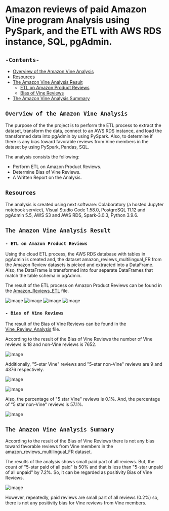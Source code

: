 # Amazon reviews of paid Amazon Vine program Analysis using PySpark, and the ETL with AWS RDS instance, SQL, pgAdmin.

## `-Contents-`	
	
- [Overview of the Amazon Vine Analysis](#Overview-of-the-Amazon-Vine-Analysis)	
- [Resources](#resources)	
- [The Amazon Vine Analysis Result](#The-Amazon-Vine-Analysis-Result)
  - [ETL on Amazon Product Reviews](#--ETL-on-Amazon-Product-Reviews)
  - [Bias of Vine Reviews](#--Bias-of-Vine-Reviews)
- [The Amazon Vine Analysis Summary](#The-Amazon-Vine-Analysis-Summary)

## `Overview of the Amazon Vine Analysis`	
	
The purpose of the the project is to perform the ETL process to extract the dataset, transform the data, connect to an AWS RDS instance, and load the transformed data into pgAdmin by using PySpark. Also, to determine if there is any bias toward favorable reviews from Vine members in the dataset by using PySpark, Pandas, SQL.

The analysis consists the following: 
- Perform ETL on Amazon Product Reviews.
- Determine Bias of Vine Reviews.
- A Written Report on the Analysis.

## `Resources`	
The analysis is created using next software: Colaboratory (a hosted Jupyter notebook service), Visual Studio Code 1.58.0, PostgreSQL 11.12 and pgAdmin 5.5, AWS S3 and AWS RDS, Spark-3.0.3, Python 3.9.6.

## `The Amazon Vine Analysis Result`
### `- ETL on Amazon Product Reviews`	

Using the cloud ETL process, the AWS RDS database with tables in pgAdmin is created and, the dataset amazon_reviews_multilingual_FR from the Amazon Review datasets is picked and extracted into a DataFrame. Also, the DataFrame is transformed into four separate DataFrames that match the table schema in pgAdmin. 

The result of the ETL process on Amazon Product Reviews can be found in the [Amazon_Reviews_ETL](./Amazon_Reviews_ETL.ipynb) file.

![image](https://user-images.githubusercontent.com/68247343/137625416-ce5f6326-7926-42fb-a5ca-3b1b8c9f99ab.png)
![image](https://user-images.githubusercontent.com/68247343/137624867-cbb900b0-c755-4a7d-852b-d37eee93c3ec.png)
![image](https://user-images.githubusercontent.com/68247343/137624853-37f34836-0c4b-45cb-b926-2ce9eea68d26.png)
![image](https://user-images.githubusercontent.com/68247343/137624859-4bfce7be-05f8-4048-8f86-6aee81f81673.png)

### `- Bias of Vine Reviews`

The result of the Bias of Vine Reviews can be found in the [Vine_Review_Analysis](./Vine_Review_Analysis.ipynb) file.

According to the result of the Bias of Vine Reviews the number of Vine reviews is 18 and non-Vine reviews is 7652.

![image](https://user-images.githubusercontent.com/68247343/137624754-1328a54c-6354-49fa-bc38-c049f4fc6a13.png)

Additionally, "5-star Vine" reviews and "5-star non-Vine" reviews are 9 and 4376 respectively.

![image](https://user-images.githubusercontent.com/68247343/137624766-6f8f595a-612f-4de7-81b8-957e0ae821db.png)

![image](https://user-images.githubusercontent.com/68247343/137624772-c8782c2b-d09f-4928-b632-6f442e40ee6d.png)

Also, the percentage of "5 star Vine" reviews is 0.1%. And, the percentage of "5 star non-Vine" reviews is 57.1%.

![image](https://user-images.githubusercontent.com/68247343/137624785-ba4ec551-127e-47f5-b2f7-a3fd3c46cc38.png)

## `The Amazon Vine Analysis Summary`	

According to the result of the Bias of Vine Reviews there is not any bias toward favorable reviews from Vine members in the amazon_reviews_multilingual_FR dataset.

The results of the analysis shows small paid part of all reviews. 
But, the count of "5-star paid of all paid" is 50% and that is less than "5-star unpaid of all unpaid" by 7.2%. So, it can be regarded as positivity Bias of Vine Reviews. 

![image](https://user-images.githubusercontent.com/68247343/137624803-c5bc6c99-74dd-463c-8d9e-4c1d4c3263cb.png)

However, repeatedly, paid reviews are small part of all reviews (0.2%) so, there is not any positivity bias for Vine reviews from Vine members.
